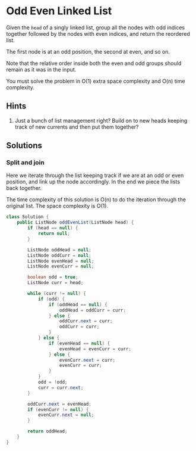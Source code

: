 # Odd Even Linked List

Given the `head` of a singly linked list, group all the nodes with odd indices
together followed by the nodes with even indices, and return the reordered
list.

The first node is at an odd position, the second at even, and so on.

Note that the relative order inside both the even and odd groups should remain
as it was in the input.

You must solve the problem in O(1) extra space complexity and O(n) time
complexity.

## Hints

1. Just a bunch of list management right? Build on to new heads keeping track
   of new currents and then put them together?

## Solutions

### Split and join

Here we iterate through the list keeping track if we are at an odd or even
position, and link up the node accordingly. In the end we piece the lists
back together.

The time complexity of this solution is O(n) to do the iteration through the
original list. The space complexity is O(1).

```java
class Solution {
    public ListNode oddEvenList(ListNode head) {
        if (head == null) {
            return null;
        }

        ListNode oddHead = null;
        ListNode oddCurr = null;
        ListNode evenHead = null;
        ListNode evenCurr = null;

        boolean odd = true;
        ListNode curr = head;

        while (curr != null) {
            if (odd) {
                if (oddHead == null) {
                    oddHead = oddCurr = curr;
                } else {
                    oddCurr.next = curr;
                    oddCurr = curr;
                }
            } else {
                if (evenHead == null) {
                    evenHead = evenCurr = curr;
                } else {
                    evenCurr.next = curr;
                    evenCurr = curr;
                }
            }
            odd = !odd;
            curr = curr.next;
        }

        oddCurr.next = evenHead;
        if (evenCurr != null) {
            evenCurr.next = null;
        }

        return oddHead;
    }
}
```
